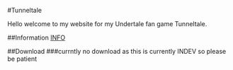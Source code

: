 #Tunneltale

Hello welcome to my website for my Undertale fan game Tunneltale.

##Information
[INFO](https://www.google.com)

##Download
###currntly no download as this is currently INDEV so please be patient
